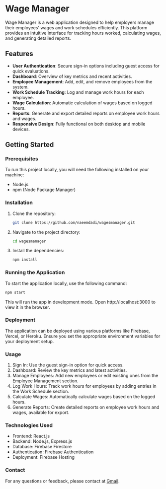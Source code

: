 # Wage Manager

Wage Manager is a web application designed to help employers manage their employees' wages and work schedules efficiently. This platform provides an intuitive interface for tracking hours worked, calculating wages, and generating detailed reports.

## Features

- **User Authentication**: Secure sign-in options including guest access for quick evaluations.
- **Dashboard**: Overview of key metrics and recent activities.
- **Employee Management**: Add, edit, and remove employees from the system.
- **Work Schedule Tracking**: Log and manage work hours for each employee.
- **Wage Calculation**: Automatic calculation of wages based on logged hours.
- **Reports**: Generate and export detailed reports on employee work hours and wages.
- **Responsive Design**: Fully functional on both desktop and mobile devices.

## Getting Started

### Prerequisites

To run this project locally, you will need the following installed on your machine:

- Node.js
- npm (Node Package Manager)

### Installation

1. Clone the repository:
    ```bash
    git clone https://github.com/naeemdadi/wagesmanager.git
    ```
2. Navigate to the project directory:
    ```bash
    cd wagesmanager
    ```
3. Install the dependencies:
    ```bash
    npm install
    ```

### Running the Application

To start the application locally, use the following command:
```bash
npm start
```

This will run the app in development mode. Open http://localhost:3000 to view it in the browser.

### Deployment

The application can be deployed using various platforms like Firebase, Vercel, or Heroku. Ensure you set the appropriate environment variables for your deployment setup.

### Usage

1. Sign In: Use the guest sign-in option for quick access.
2. Dashboard: Review the key metrics and latest activities.
3. Manage Employees: Add new employees or edit existing ones from the Employee Management section.
4. Log Work Hours: Track work hours for employees by adding entries in the Work Schedule section.
5. Calculate Wages: Automatically calculate wages based on the logged hours.
6. Generate Reports: Create detailed reports on employee work hours and wages, available for export.

### Technologies Used

- Frontend: React.js
- Backend: Node.js, Express.js
- Database: Firebase Firestore
- Authentication: Firebase Authentication
- Deployment: Firebase Hosting

### Contact

For any questions or feedback, please contact at [Gmail](mailto:naeemdadi85@gmail.com).
